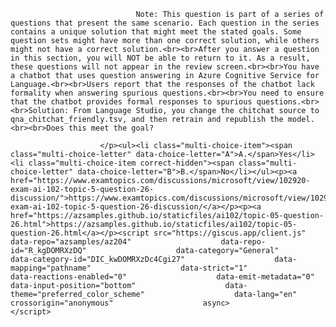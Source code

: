 <p class="card-text">
							
								Note: This question is part of a series of questions that present the same scenario. Each question in the series contains a unique solution that might meet the stated goals. Some question sets might have more than one correct solution, while others might not have a correct solution.<br><br>After you answer a question in this section, you will NOT be able to return to it. As a result, these questions will not appear in the review screen.<br><br>You have a chatbot that uses question answering in Azure Cognitive Service for Language.<br><br>Users report that the responses of the chatbot lack formality when answering spurious questions.<br><br>You need to ensure that the chatbot provides formal responses to spurious questions.<br><br>Solution: From Language Studio, you change the chitchat source to qna_chitchat_friendly.tsv, and then retrain and republish the model.<br><br>Does this meet the goal?
							
						</p><ul><li class="multi-choice-item"><span class="multi-choice-letter" data-choice-letter="A">A.</span>Yes</li><li class="multi-choice-item correct-hidden"><span class="multi-choice-letter" data-choice-letter="B">B.</span>No</li></ul><p><a href="https://www.examtopics.com/discussions/microsoft/view/102920-exam-ai-102-topic-5-question-26-discussion/">https://www.examtopics.com/discussions/microsoft/view/102920-exam-ai-102-topic-5-question-26-discussion/</a></p><p><a href="https://azsamples.github.io/staticfiles/ai102/topic-05-question-26.html">https://azsamples.github.io/staticfiles/ai102/topic-05-question-26.html</a></p><script src="https://giscus.app/client.js"                    data-repo="azsamples/az204"                    data-repo-id="R_kgDOMRXzDQ"                    data-category="General"                    data-category-id="DIC_kwDOMRXzDc4Cgi27"                    data-mapping="pathname"                    data-strict="1"                    data-reactions-enabled="0"                    data-emit-metadata="0"                    data-input-position="bottom"                    data-theme="preferred_color_scheme"                    data-lang="en"                    crossorigin="anonymous"                    async>                    </script>
